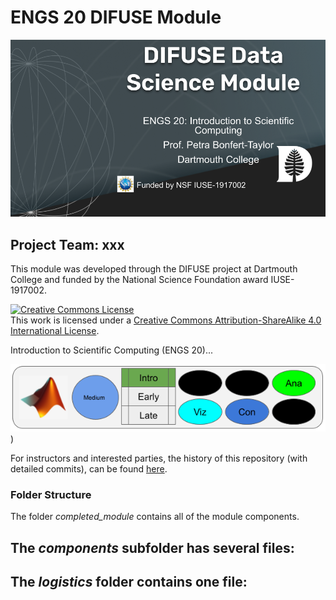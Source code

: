 # ENGS 20 DIFUSE Module
![DIFUSE Data Science Module.  Engineering 20: Introdcution to Scientific Computing.  Professor Petra Bonfert-Taylor, Dartmouth College.  Funded by NSF IUSE1917002](https://github.com/difuse-dartmouth/21X_ENGS20/blob/8d3abfd9c214e7ba097b0e1eca8a253e00ce7a64/ENGS20_DIFUSE.png)


## Project Team: xxx
This module was developed through the DIFUSE project at Dartmouth College and funded by the National Science Foundation award IUSE-1917002.

<a rel="license" href="http://creativecommons.org/licenses/by-sa/4.0/"><img alt="Creative Commons License" style="border-width:0" src="https://i.creativecommons.org/l/by-sa/4.0/88x31.png" /></a><br />This work is licensed under a <a rel="license" href="http://creativecommons.org/licenses/by-sa/4.0/">Creative Commons Attribution-ShareAlike 4.0 International License</a>.

Introduction to Scientific Computing (ENGS 20)...

![Medium length module using MATLAB and covering analyzing, visualizing data and drawing conclusions.](https://github.com/difuse-dartmouth/21X_ENGS20/blob/8d3abfd9c214e7ba097b0e1eca8a253e00ce7a64/ENGS20_Badge.png))

For instructors and interested parties, the history of this repository (with detailed commits), can be found [here](https://github.com/difuse-dartmouth/X21_ENGS20/commits/main/).
### Folder Structure
The folder *completed_module* contains all of the module components.  

The *components* subfolder has several files:
- 

The *logistics* folder contains one file:
- 


